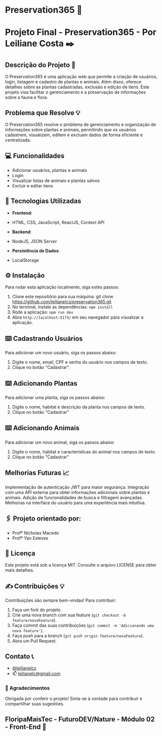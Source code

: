 # Preservation365 🌿

# Projeto Final - Preservation365 - Por Leiliane Costa ✒️


## Descrição do Projeto 📌
O Preservation365 é uma aplicação web que permite a criação de usuários, login, listagem e cadastro de plantas e animais. Além disso, oferece detalhes sobre as plantas cadastradas, exclusão e edição de itens. Este projeto visa facilitar o gerenciamento e a preservação de informações sobre a fauna e flora.

## Problema que Resolve 💡
O Preservation365 resolve o problema de gerenciamento e organização de informações sobre plantas e animais, permitindo que os usuários cadastrem, visualizem, editem e excluam dados de forma eficiente e centralizada.

## 💻 Funcionalidades
- Adicionar usuários, plantas e animais
- Login
- Visualizar listas de animais e plantas salvos
- Excluir e editar itens


## 🚀 Tecnologias Utilizadas

- **Frontend**:
- HTML, CSS, JavaScript, ReactJS, Context API

- **Backend**:
- NodeJS, JSON Server

- **Persistência de Dados**:
- LocalStorage


## ⚙️ Instalação
Para rodar esta aplicação localmente, siga estes passos:
1. Clone este repositório para sua máquina: git clone https://github.com/leilianelcs/preservation365.git
2. No terminal, instale as dependências: `npm install`
3. Rode a aplicação: `npm run dev`
4. Abra `http://localhost:5173/` em seu navegador para visualizar a aplicação.


## ⌨️ Cadastrando Usuários
Para adicionar um novo usuário, siga os passos abaixo:
1. Digite o nome, email, CPF e senha do usuário nos campos de texto.
2. Clique no botão "Cadastrar".


## ⌨️ Adicionando Plantas
Para adicionar uma planta, siga os passos abaixo:
1. Digite o nome, habitat e descrição da planta nos campos de texto.
2. Clique no botão "Cadastrar"


## ⌨️ Adicionando Animais
Para adicionar um novo animal, siga os passos abaixo:
1. Digite o nome, habitat e características do animal nos campos de texto.
2. Clique no botão "Cadastrar"

## Melhorias Futuras 📈
Implementação de autenticação JWT para maior segurança.
Integração com uma API externa para obter informações adicionais sobre plantas e animais.
Adição de funcionalidades de busca e filtragem avançadas.
Melhorias na interface do usuário para uma experiência mais intuitiva.


## 🖇️ Projeto orientado por:
- Profº Nicholas Macedo
- Profº Yan Esteves

## 📄 Licença
Este projeto está sob a licença MIT. Consulte o arquivo LICENSE para obter mais detalhes.


## ✍ Contribuições 💡 
Contribuições são sempre bem-vindas! Para contribuir:
1. Faça um fork do projeto.
2. Crie uma nova branch com sua feature (`git checkout -b feature/novaFeature`).
3. Faça commit das suas contribuições (`git commit -m 'Adicionando uma nova feature'`).
4. Faça push para a branch (`git push origin feature/novaFeature`).
5. Abra um Pull Request.

## Contato 📞
- [@leilianelcs](https://www.github.com/leilianelcs)
- 📫 leilianelc@gmail.com

### 🤝 Agradecimentos
Obrigada por conferir o projeto! Sinta-se à vontade para contribuir e compartilhar suas sugestões.

## FloripaMaisTec - FuturoDEV/Nature - Módulo 02 - Front-End 🌟